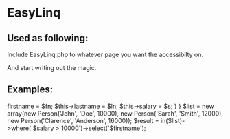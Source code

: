 EasyLinq
========

Used as following:
-----------------

Include EasyLinq.php to whatever page you want the accessibilty on.

And start writing out the magic.

Examples:
---------

<?php 

    require_once("EasyLinq.php");

    class Person {

        public $firstname;
        public $lastname;
        public $salary;
        
        public function __construct($fn, $ln, $s) {
        
            $this->firstname = $fn;
            $this->lastname = $ln;
            $this->salary = $s;
  
        }
    }

    $list = new array(new Person('John', 'Doe', 10000), 
            new Person('Sarah', 'Smith', 12000), 
            new Person('Clarence', 'Anderson', 16000));
            
    $result = in($list)->where('$salary > 10000')->select('$firstname');


